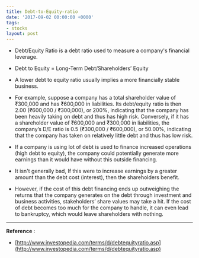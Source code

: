 ```yaml
---
title: Debt-to-Equity-ratio
date: '2017-09-02 00:00:00 +0000'
tags:
- stocks
layout: post
---
```


* Debt/Equity Ratio is a debt ratio used to measure a company's financial leverage.

* Debt to Equity = Long-Term Debt/Shareholders’ Equity

* A lower debt to equity ratio usually implies a more financially stable business. 
* For example, suppose a company has a total shareholder value of ₹300,000 and has ₹600,000 in liabilities. Its debt/equity ratio is then 2.00 (₹600,000 / ₹300,000), or 200%, indicating that the company has been heavily taking on debt and thus has high risk. Conversely, if it has a shareholder value of ₹600,000 and ₹300,000 in liabilities, the company’s D/E ratio is 0.5 (₹300,000 / ₹600,000), or 50.00%, indicating that the company has taken on relatively little debt and thus has low risk.

* If a company is using lot of debt is used to finance increased operations (high debt to equity), the company could potentially generate more earnings than it would have without this outside financing. 
* It isn't generally bad, If this were to increase earnings by a greater amount than the debt cost (interest), then the shareholders benefit. 
* However, if the cost of this debt financing ends up outweighing the returns that the company generates on the debt through investment and business activities, stakeholders’ share values may take a hit. If the cost of debt becomes too much for the company to handle, it can even lead to bankruptcy, which would leave shareholders with nothing.

---
**Reference** : 
* [http://www.investopedia.com/terms/d/debtequityratio.asp](http://www.investopedia.com/terms/d/debtequityratio.asp)

